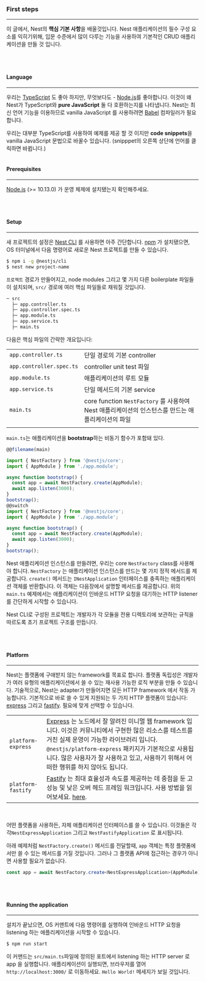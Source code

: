 ### First steps

---

이 글에서, Nest의 **핵심 기본 사항**을 배울것입니다. Nest 애플리케이션의 필수 구성 요소를 익히기위해, 입문 수준에서 많이 다루는 기능을 사용하여 기본적인 CRUD 애플리케이션을 만들 것 입니다.

<br><br>

#### Language

---

우리는 [TypeScript](https://www.typescriptlang.org/) 도 좋아 하지만, 무엇보다도 - [Node.js](https://nodejs.org/en/)를 좋아합니다. 이것이 왜 Nest가 TypeScript와 **pure JavaScript** 둘 다 호환하는지를 나타냅니다. Nest는 최신 언어 기능을 이용하므로 vanilla JavaScript 를 사용하려면 [Babel](https://babeljs.io/) 컴파일러가 필요합니다.

우리는 대부분 TypeScript를 사용하여 예제를 제공 할 것 이지만 **code snippets**을 vanilla JavaScript 문법으로 바꿀수 있습니다. (snipppet의 오른쪽 상단에 언어를 클릭하면 바뀝니다.)
<br><br>

#### Prerequisites

---

[Node.js](https://nodejs.org/) (>= 10.13.0) 가 운영 체제에 설치됐는지 확인해주세요.

<br><br>

#### Setup

---

새 프로젝트의 설정은 [Nest CLI](/cli/overview) 를 사용하면 아주 간단합니다. [npm](https://www.npmjs.com/) 가 설치됐으면, OS 터미널에서 다음 명령어로 새로운 Nest 프로젝트를 만들 수 있습니다.

```bash
$ npm i -g @nestjs/cli
$ nest new project-name
```

`프로젝트` 경로가 만들어지고, node modules 그리고 몇 가지 다른 boilerplate 파일들이 설치되며, `src/` 경로에 여러 핵심 파일들로 채워질 것입니다.

```bash
─ src
  ├─ app.controller.ts
  ├─ app.controller.spec.ts
  ├─ app.module.ts
  ├─ app.service.ts
  ├─ main.ts
```

다음은 핵심 파일의 간략한 개요입니다:

|                          |                                                                                                   |
| ------------------------ | ------------------------------------------------------------------------------------------------- |
| `app.controller.ts`      | 단일 경로의 기본 controller                                                                       |
| `app.controller.spec.ts` | controller unit test 파일                                                                         |
| `app.module.ts`          | 애플리케이션의 루트 모듈                                                                          |
| `app.service.ts`         | 단일 메서드의 기본 service                                                                        |
| `main.ts`                | core function `NestFactory` 를 사용하여 Nest 애플리케이션의 인스턴스를 만드는 애플리케이션의 파일 |
|                          |

`main.ts`는 애플리케이션을 **bootstrap**하는 비동기 함수가 포함돼 있다.

```typescript
@@filename(main)

import { NestFactory } from '@nestjs/core';
import { AppModule } from './app.module';

async function bootstrap() {
  const app = await NestFactory.create(AppModule);
  await app.listen(3000);
}
bootstrap();
@@switch
import { NestFactory } from '@nestjs/core';
import { AppModule } from './app.module';

async function bootstrap() {
  const app = await NestFactory.create(AppModule);
  await app.listen(3000);
}
bootstrap();
```

Nest 애플리케이션 인스턴스를 만들려면, 우리는 core `NestFactory` class를 사용해야 합니다. `NestFactory` 는 애플리케이션 인스턴스를 만드는 몇 가지 정적 메서드를 제공합니다. `create()` 메서드는 `INestApplication` 인터페이스를 충족하는 애플리케이션 객체를 반환합니다. 이 객체는 다음장에서 설명할 메서드를 제공합니다. 위의 `main.ts` 예제에서는 애플리케이션이 인바운드 HTTP 요청을 대기하는 HTTP listener 를 간단하게 시작할 수 있습니다.

Nest CLI로 구성된 프로젝트는 개발자가 각 모듈을 전용 디렉토리에 보관하는 규칙을 따르도록 초기 프로젝트 구조를 만듭니다.

<br><br>

#### Platform

---

Nest는 플랫폼에 구애받지 않는 framework를 목표로 합니다. 플랫폼 독립성은 개발자가 여러 유형의 애플리케이션에서 쓸 수 있는 재사용 가능한 로직 부분을 만들 수 있습니다. 기술적으로, Nest는 adapter가 만들어지면 모든 HTTP framework 에서 작동 가능합니다. 기본적으로 바로 쓸 수 있게 지원되는 두 가지 HTTP 플랫폼이 있습니다: [express](https://expressjs.com/) 그리고 [fastify](https://www.fastify.io). 필요에 맞게 선택할 수 있습니다.

|                    |                                                                                                                                                                                                                                                                                                                               |
| ------------------ | ----------------------------------------------------------------------------------------------------------------------------------------------------------------------------------------------------------------------------------------------------------------------------------------------------------------------------- |
| `platform-express` | [Express](https://expressjs.com/) 는 노드에서 잘 알려진 미니멀 웹 framework 입니다. 이것은 커뮤니티에서 구현한 많은 리소스를 테스트를 거친 실제 운영이 가능한 라이브러리 입니다. `@nestjs/platform-express` 패키지가 기본적으로 사용됩니다. 많은 사용자가 잘 사용하고 있고, 사용하기 위해서 어떠한 행위를 하지 않아도 됩니다. |
| `platform-fastify` | [Fastify](https://www.fastify.io/) 는 최대 효율성과 속도를 제공하는 데 중점을 둔 고성능 및 낮은 오버 헤드 프레임 워크입니다. 사용 방법을 읽어보세요. [here](/techniques/performance).                                                                                                                                         |

<br>

어떤 플랫폼을 사용하든, 자체 애플리케이션 인터페이스를 쓸 수 있습니다. 이것들은 각각`NestExpressApplication` 그리고 `NestFastifyApplication` 로 표시됩니다.

아래 예제처럼 `NestFactory.create()` 메서드를 전달할때, `app` 객체는 특정 플랫폼에서만 쓸 수 있는 메서드를 가질 것입니다. 그러나 그 플랫폼 API에 접근하는 경우가 아니면 사용할 필요가 없습니다.

```typescript
const app = await NestFactory.create<NestExpressApplication>(AppModule);
```

<br><br>

#### Running the application

---

설치가 끝났으면, OS 커맨트에 다음 명령어를 실행하여 인바운드 HTTP 요청을 listening 하는 애플리케이션을 시작할 수 있습니다.

```bash
$ npm run start
```

이 커맨드는 `src/main.ts`파일에 정의된 포트에서 listening 하는 HTTP server 로 app 을 실행합니다. 애플리케이션이 실행되면, 브라우저를 열어 `http://localhost:3000/` 로 이동하세요. `Hello World!` 메세지가 보일 것입니다.

